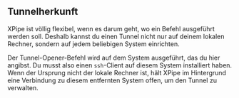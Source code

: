 ## Tunnelherkunft

XPipe ist völlig flexibel, wenn es darum geht, wo ein Befehl ausgeführt werden soll. Deshalb kannst du einen Tunnel nicht nur auf deinem lokalen Rechner, sondern auf jedem beliebigen System einrichten.

Der Tunnel-Opener-Befehl wird auf dem System ausgeführt, das du hier angibst. Du musst also einen `ssh`-Client auf diesem System installiert haben. Wenn der Ursprung nicht der lokale Rechner ist, hält XPipe im Hintergrund eine Verbindung zu diesem entfernten System offen, um den Tunnel zu verwalten.